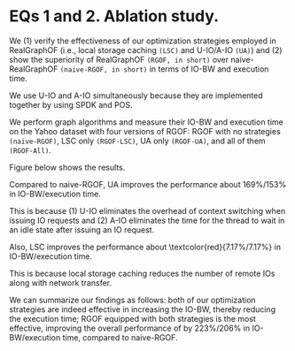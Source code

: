 # EQs 1 and 2. Ablation study.

We (1) verify the effectiveness of our optimization strategies employed in RealGraphOF (i.e., local storage caching `(LSC)` and U-IO/A-IO `(UA)`) and (2) show the superiority of RealGraphOF `(RGOF, in short)` over naive-RealGraphOF `(naive-RGOF, in short)` in terms of IO-BW and execution time. 

We use U-IO and A-IO simultaneously because they are implemented together by using SPDK and POS.

We perform graph algorithms and measure their IO-BW and execution time on the Yahoo dataset with four versions of RGOF: RGOF with no strategies `(naive-RGOF)`, LSC only `(RGOF-LSC)`, UA only `(RGOF-UA)`, and all of them `(RGOF-All)`.

Figure below shows the results.

Compared to naive-RGOF, UA improves the performance about 169\%/153\% in IO-BW/execution time.

This is because (1) U-IO eliminates the overhead of context switching when issuing IO requests and (2) A-IO eliminates the time for the thread to wait in an idle state after issuing an IO request.

Also, LSC improves the performance about \textcolor{red}{7.17\%/7.17\%} in IO-BW/execution time.

This is because local storage caching reduces the number of remote IOs along with network transfer.

We can summarize our findings as follows: both of our optimization strategies are indeed effective in increasing the IO-BW, thereby reducing the execution time; RGOF equipped with both strategies is the most effective, improving the overall performance of by 223\%/206\% in IO-BW/execution time, compared to naive-RGOF.

